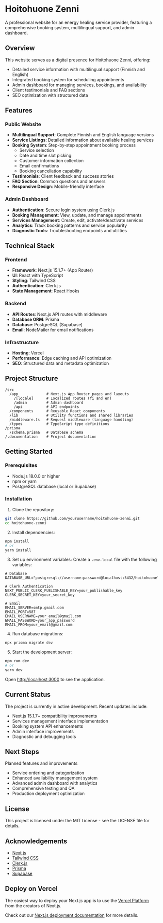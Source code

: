 # Hoitohuone Zenni

A professional website for an energy healing service provider, featuring a comprehensive booking system, multilingual support, and admin dashboard.

## Overview

This website serves as a digital presence for Hoitohuone Zenni, offering:
- Detailed service information with multilingual support (Finnish and English)
- Integrated booking system for scheduling appointments
- Admin dashboard for managing services, bookings, and availability
- Client testimonials and FAQ sections
- SEO optimization with structured data

## Features

### Public Website
- **Multilingual Support**: Complete Finnish and English language versions
- **Service Listings**: Detailed information about available healing services
- **Booking System**: Step-by-step appointment booking process
  - Service selection
  - Date and time slot picking
  - Customer information collection
  - Email confirmations
  - Booking cancellation capability
- **Testimonials**: Client feedback and success stories
- **FAQ Section**: Common questions and answers
- **Responsive Design**: Mobile-friendly interface

### Admin Dashboard
- **Authentication**: Secure login system using Clerk.js
- **Booking Management**: View, update, and manage appointments
- **Services Management**: Create, edit, activate/deactivate services
- **Analytics**: Track booking patterns and service popularity
- **Diagnostic Tools**: Troubleshooting endpoints and utilities

## Technical Stack

### Frontend
- **Framework**: Next.js 15.1.7+ (App Router)
- **UI**: React with TypeScript
- **Styling**: Tailwind CSS
- **Authentication**: Clerk.js
- **State Management**: React Hooks

### Backend
- **API Routes**: Next.js API routes with middleware
- **Database ORM**: Prisma
- **Database**: PostgreSQL (Supabase)
- **Email**: NodeMailer for email notifications

### Infrastructure
- **Hosting**: Vercel
- **Performance**: Edge caching and API optimization
- **SEO**: Structured data and metadata optimization

## Project Structure

```
/src
  /app             # Next.js App Router pages and layouts
    /[locale]      # Localized routes (fi and en)
    /admin         # Admin dashboard
    /api           # API endpoints
  /components      # Reusable React components
  /lib             # Utility functions and shared libraries
  /middleware.ts   # Request middleware (language handling)
  /types           # TypeScript type definitions
/prisma
  /schema.prisma   # Database schema
/.documentation    # Project documentation
```

## Getting Started

### Prerequisites
- Node.js 18.0.0 or higher
- npm or yarn
- PostgreSQL database (local or Supabase)

### Installation

1. Clone the repository:
```bash
git clone https://github.com/yourusername/hoitohuone-zenni.git
cd hoitohuone-zenni
```

2. Install dependencies:
```bash
npm install
# or
yarn install
```

3. Set up environment variables:
Create a `.env.local` file with the following variables:
```
# Database
DATABASE_URL="postgresql://username:password@localhost:5432/hoitohuone"

# Clerk Authentication
NEXT_PUBLIC_CLERK_PUBLISHABLE_KEY=your_publishable_key
CLERK_SECRET_KEY=your_secret_key

# Email
EMAIL_SERVER=smtp.gmail.com
EMAIL_PORT=587
EMAIL_USERNAME=your_email@gmail.com
EMAIL_PASSWORD=your_app_password
EMAIL_FROM=your_email@gmail.com
```

4. Run database migrations:
```bash
npx prisma migrate dev
```

5. Start the development server:
```bash
npm run dev
# or
yarn dev
```

Open [http://localhost:3000](http://localhost:3000) to see the application.

## Current Status

The project is currently in active development. Recent updates include:
- Next.js 15.1.7+ compatibility improvements
- Services management interface implementation
- Booking system API enhancements
- Admin interface improvements
- Diagnostic and debugging tools

## Next Steps

Planned features and improvements:
- Service ordering and categorization
- Enhanced availability management system
- Advanced admin dashboard with analytics
- Comprehensive testing and QA
- Production deployment optimization

## License

This project is licensed under the MIT License - see the LICENSE file for details.

## Acknowledgements

- [Next.js](https://nextjs.org/)
- [Tailwind CSS](https://tailwindcss.com/)
- [Clerk.js](https://clerk.dev/)
- [Prisma](https://prisma.io/)
- [Supabase](https://supabase.com/)

## Deploy on Vercel

The easiest way to deploy your Next.js app is to use the [Vercel Platform](https://vercel.com/new?utm_medium=default-template&filter=next.js&utm_source=create-next-app&utm_campaign=create-next-app-readme) from the creators of Next.js.

Check out our [Next.js deployment documentation](https://nextjs.org/docs/app/building-your-application/deploying) for more details.
